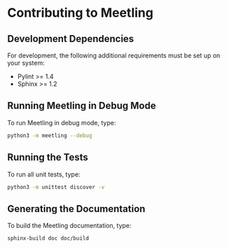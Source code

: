 Contributing to Meetling
========================

## Development Dependencies

For development, the following additional requirements must be set up on your system:

* Pylint >= 1.4
* Sphinx >= 1.2

## Running Meetling in Debug Mode

To run Meetling in debug mode, type:

```sh
python3 -m meetling --debug
```

## Running the Tests

To run all unit tests, type:

```sh
python3 -m unittest discover -v
```

## Generating the Documentation

To build the Meetling documentation, type:

```sh
sphinx-build doc doc/build
```
